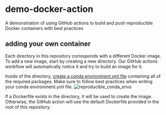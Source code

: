 # demo-docker-action
A demonstration of using GitHub actions to build and push reproducible Docker containers with best practices

## adding your own container
Each directory in this repository corresponds with a different Docker image. To add a new image, start by creating a new directory. Our GitHub actions workflow will automatically notice it and try to build an image for it.

Inside of the directory, [create a conda environment.yml file](https://conda.io/projects/conda/en/latest/user-guide/tasks/manage-environments.html#create-env-file-manually) containing all of the required packages. Make sure to follow best practices when writing your conda environment.yml file.
![reproducible_conda_envs](https://github.com/aryarm/demo-docker-action/assets/23412689/791efa84-53dd-4fca-8ea8-8c7029c0528b)

If a Dockerfile exists in the directory, it will be used to create the image. Otherwise, the GitHub action will use the default Dockerfile provided in the root of this repository.
